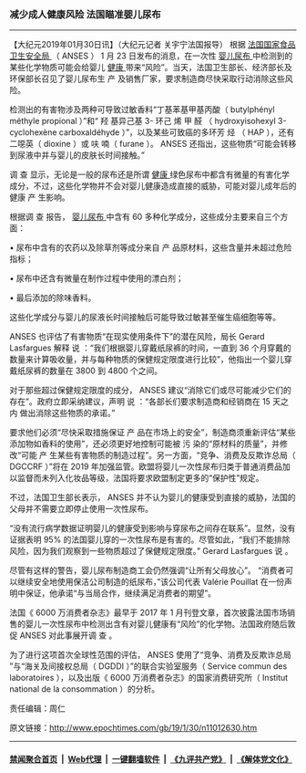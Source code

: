 ### 减少成人健康风险 法国瞄准婴儿尿布
------------------------

<p>
 【大纪元2019年01月30日讯】（大纪元记者
 <span style="font-weight: 400;">
  关宇宁法国报导）
 </span>
 <span style="font-weight: 400;">
  根据
  <a href="http://www.epochtimes.com/gb/tag/%E6%B3%95%E5%9B%BD%E5%9B%BD%E5%AE%B6%E9%A3%9F%E5%93%81%E5%8D%AB%E7%94%9F%E5%AE%89%E5%85%A8%E5%B1%80.html">
   法国国家食品卫生安全局
  </a>
  （
 </span>
 <span style="font-weight: 400;">
  ANSES
 </span>
 <span style="font-weight: 400;">
  ）
 </span>
 <span style="font-weight: 400;">
  1
 </span>
 <span style="font-weight: 400;">
  月
 </span>
 <span style="font-weight: 400;">
  23
 </span>
 <span style="font-weight: 400;">
  日发布的消息，在一次性
  <a href="http://www.epochtimes.com/gb/tag/%E5%A9%B4%E5%84%BF%E5%B0%BF%E5%B8%83.html">
   婴儿尿布
  </a>
  中检测到的某些化学物质可能会给婴儿
  <a href="http://www.epochtimes.com/gb/tag/%E5%81%A5%E5%BA%B7.html">
   健康
  </a>
  带来“风险”。当天，法国卫生部长、经济部长及环保部长召见了婴儿尿布生
 </span>
 <span style="font-weight: 400;">
  产
 </span>
 <span style="font-weight: 400;">
  及销售厂家，要求制造商尽快采取行动消除这些风险。
 </span>
</p>
<p>
 <span style="font-weight: 400;">
  检测出的有害物涉及两种可导致过敏香料“丁基苯基甲基丙酸（
 </span>
 <span style="font-weight: 400;">
  butylphényl méthyle propional
 </span>
 <span style="font-weight: 400;">
  ）”和“
 </span>
 <span style="font-weight: 400;">
  羟
 </span>
 <span style="font-weight: 400;">
  基异己基
 </span>
 <span style="font-weight: 400;">
  3-
 </span>
 <span style="font-weight: 400;">
  环己
 </span>
 <span style="font-weight: 400;">
  烯
 </span>
 <span style="font-weight: 400;">
  甲
 </span>
 <span style="font-weight: 400;">
  醛
 </span>
 <span style="font-weight: 400;">
  （
 </span>
 <span style="font-weight: 400;">
  hydroxyisohexyl 3-cyclohexène carboxaldéhyde
 </span>
 <span style="font-weight: 400;">
  ）”，以及某些可致癌的多环芳
 </span>
 <span style="font-weight: 400;">
  烃
 </span>
 <span style="font-weight: 400;">
  （
 </span>
 <span style="font-weight: 400;">
  HAP
 </span>
 <span style="font-weight: 400;">
  ），还有二噁英（
 </span>
 <span style="font-weight: 400;">
  dioxine
 </span>
 <span style="font-weight: 400;">
  ）或
 </span>
 <span style="font-weight: 400;">
  呋
 </span>
 <span style="font-weight: 400;">
  喃（
 </span>
 <span style="font-weight: 400;">
  furane
 </span>
 <span style="font-weight: 400;">
  ）。
 </span>
 <span style="font-weight: 400;">
  ANSES
 </span>
 <span style="font-weight: 400;">
  还指出，这些物质“可能会转移到尿液中并与婴儿的皮肤长时间接触。”
 </span>
</p>
<p>
 <span style="font-weight: 400;">
  调
 </span>
 <span style="font-weight: 400;">
  查
 </span>
 <span style="font-weight: 400;">
  显示，无论是一般的尿布还是所谓
  <a href="http://www.epochtimes.com/gb/tag/%E5%81%A5%E5%BA%B7.html">
   健康
  </a>
  绿色尿布中都含有微量的有害化学成分，不过，这些化学物并不会对婴儿健康造成直接的威胁，可能对婴儿成年后的健康
 </span>
 <span style="font-weight: 400;">
  产
 </span>
 <span style="font-weight: 400;">
  生影响。
 </span>
</p>
<p>
 <span style="font-weight: 400;">
  根据调
 </span>
 <span style="font-weight: 400;">
  查
 </span>
 <span style="font-weight: 400;">
  报告，
  <a href="http://www.epochtimes.com/gb/tag/%E5%A9%B4%E5%84%BF%E5%B0%BF%E5%B8%83.html">
   婴儿尿布
  </a>
  中含有
 </span>
 <span style="font-weight: 400;">
  60
 </span>
 <span style="font-weight: 400;">
  多种化学成分，这些成分主要来自三个方面：
 </span>
</p>
<p>
 <span style="font-weight: 400;">
  • 尿布中含有的农药以及除草剂等成分来自
 </span>
 <span style="font-weight: 400;">
  产
 </span>
 <span style="font-weight: 400;">
  品原材料，这些含量并未超过危险指标；
 </span>
</p>
<p>
 <span style="font-weight: 400;">
  • 尿布中还含有微量在制作过程中使用的漂白剂；
 </span>
</p>
<p>
 <span style="font-weight: 400;">
  • 最后添加的除味香料。
 </span>
</p>
<p>
 <span style="font-weight: 400;">
  这些化学成分与婴儿的尿液长时间接触后可能导致过敏甚至催生癌细胞等等。
 </span>
</p>
<p>
 <span style="font-weight: 400;">
  ANSES
 </span>
 <span style="font-weight: 400;">
  也评估了有害物质“在现实使用条件下”的潜在风险，局长
 </span>
 <span style="font-weight: 400;">
  Gerard Lasfargues
 </span>
 <span style="font-weight: 400;">
  解释
 </span>
 <span style="font-weight: 400;">
  说
 </span>
 <span style="font-weight: 400;">
  ：“我们根据婴儿穿戴纸尿裤的时间，一直到
 </span>
 <span style="font-weight: 400;">
  36
 </span>
 <span style="font-weight: 400;">
  个月穿戴的数量来计算吸收量，并与每种物质的保健规定限度进行比较”，他指出一个婴儿穿戴纸尿裤的数量在
 </span>
 <span style="font-weight: 400;">
  3800
 </span>
 <span style="font-weight: 400;">
  到
 </span>
 <span style="font-weight: 400;">
  4800
 </span>
 <span style="font-weight: 400;">
  个之间。
 </span>
</p>
<p>
 <span style="font-weight: 400;">
  对于那些超过保健规定限度的成分，
 </span>
 <span style="font-weight: 400;">
  ANSES
 </span>
 <span style="font-weight: 400;">
  建议“消除它们或尽可能减少它们的存在”。政府立即采纳建议，声明
 </span>
 <span style="font-weight: 400;">
  说
 </span>
 <span style="font-weight: 400;">
  ：“各部长们要求制造商和经销商在
 </span>
 <span style="font-weight: 400;">
  15
 </span>
 <span style="font-weight: 400;">
  天之
 </span>
 <span style="font-weight: 400;">
  内
 </span>
 <span style="font-weight: 400;">
  做出消除这些物质的承诺。”
 </span>
</p>
<p>
 <span style="font-weight: 400;">
  要求他们必须“尽快采取措施保证
 </span>
 <span style="font-weight: 400;">
  产
 </span>
 <span style="font-weight: 400;">
  品在市场上的安全”，制造商须重新评估“某些添加物如香料的使用”，还必须更好地控制可能被
 </span>
 <span style="font-weight: 400;">
  污
 </span>
 <span style="font-weight: 400;">
  染的“原材料的质量”，并修改“可能
 </span>
 <span style="font-weight: 400;">
  产
 </span>
 <span style="font-weight: 400;">
  生某些有害物质的制造过程”。另一方面，“竞争、消费及反欺诈总局（
 </span>
 <span style="font-weight: 400;">
  DGCCRF
 </span>
 <span style="font-weight: 400;">
  ）”将在
 </span>
 <span style="font-weight: 400;">
  2019
 </span>
 <span style="font-weight: 400;">
  年加强监管。欧盟将婴儿一次性尿布归类于普通消费品加以监督而未列入化妆品等级，法国将要求欧盟制定更多的“保护性”规定。
 </span>
</p>
<p>
 <span style="font-weight: 400;">
  不过，法国卫生部长表示，
 </span>
 <span style="font-weight: 400;">
  ANSES
 </span>
 <span style="font-weight: 400;">
  并不认为婴儿的健康受到直接的威胁，法国的父母并不需要立即停止使用一次性尿布。
 </span>
</p>
<p>
 <span style="font-weight: 400;">
  “没有流行病学数据证明婴儿的健康受到影响与穿尿布之间存在联系”。显然，没有证据表明
 </span>
 <span style="font-weight: 400;">
  95%
 </span>
 <span style="font-weight: 400;">
  的法国婴儿穿的一次性尿布是有害的。尽管如此，“我们不能排除风险，因为我们观察到一些物质超过了保健规定限度。”
 </span>
 <span style="font-weight: 400;">
  Gerard Lasfargues
 </span>
 <span style="font-weight: 400;">
  说
 </span>
 <span style="font-weight: 400;">
  。
 </span>
</p>
<p>
 <span style="font-weight: 400;">
  尽管有这样的警告，婴儿尿布制造商工会仍然强调“让所有父母放心”。
 </span>
 <span style="font-weight: 400;">
  “消费者可以继续安全地使用保洁公司制造的纸尿布，”该公司代表
 </span>
 <span style="font-weight: 400;">
  Valérie Pouillat
 </span>
 <span style="font-weight: 400;">
  在一份声明中保证，他承诺“与当局合作，继续满足消费者的期望”。
 </span>
</p>
<p>
 <span style="font-weight: 400;">
  法国《
 </span>
 <span style="font-weight: 400;">
  6000
 </span>
 <span style="font-weight: 400;">
  万消费者杂志》最早于
 </span>
 <span style="font-weight: 400;">
  2017
 </span>
 <span style="font-weight: 400;">
  年
 </span>
 <span style="font-weight: 400;">
  1
 </span>
 <span style="font-weight: 400;">
  月刊登文章，首次披露法国市场销售的婴儿一次性尿布中检测出含有对婴儿健康有“风险”的化学物。法国政府随后敦促
 </span>
 <span style="font-weight: 400;">
  ANSES
 </span>
 <span style="font-weight: 400;">
  对此事展开调
 </span>
 <span style="font-weight: 400;">
  查
 </span>
 <span style="font-weight: 400;">
  。
 </span>
</p>
<p>
 <span style="font-weight: 400;">
  为了进行这项首次全球性范围的评估，
 </span>
 <span style="font-weight: 400;">
  ANSES
 </span>
 <span style="font-weight: 400;">
  使用了“竞争、消费及反欺诈总局
 </span>
 <span style="font-weight: 400;">
  ”与“海关及间接权总局（
 </span>
 <span style="font-weight: 400;">
  DGDDI
 </span>
 <span style="font-weight: 400;">
  ）”的联合实验室服务（
 </span>
 <span style="font-weight: 400;">
  Service commun des laboratoires
 </span>
 <span style="font-weight: 400;">
  ），以及出版《
 </span>
 <span style="font-weight: 400;">
  6000
 </span>
 <span style="font-weight: 400;">
  万消费者杂志》的国家消费研究所（
 </span>
 <span style="font-weight: 400;">
  Institut national de la consommation
 </span>
 <span style="font-weight: 400;">
  ）的分析。
 </span>
</p>
<p>
 责任编辑：周仁
</p>

原文链接：http://www.epochtimes.com/gb/19/1/30/n11012630.htm


------------------------
#### [禁闻聚合首页](https://github.com/gfw-breaker/banned-news/blob/master/README.md) &nbsp;|&nbsp; [Web代理](https://github.com/gfw-breaker/open-proxy/blob/master/README.md) &nbsp;|&nbsp; [一键翻墙软件](https://github.com/gfw-breaker/nogfw/blob/master/README.md) &nbsp;|&nbsp; [《九评共产党》](https://github.com/gfw-breaker/9ping.md/blob/master/README.md#九评之一评共产党是什么) &nbsp;|&nbsp; [《解体党文化》](https://github.com/gfw-breaker/jtdwh.md/blob/master/README.md#绪论)